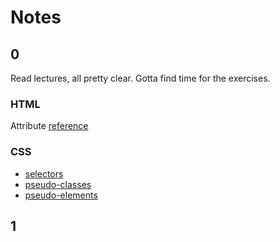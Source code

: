 # Notes

## 0
Read lectures, all pretty clear. Gotta find time for the exercises.
### HTML
Attribute [reference](https://developer.mozilla.org/en-US/docs/Web/HTML/Attributes)

### CSS
- [selectors](https://developer.mozilla.org/en-US/docs/Web/CSS/CSS_Selectors)
- [pseudo-classes](https://developer.mozilla.org/en-US/docs/Web/CSS/Pseudo-classes)
- [pseudo-elements](https://developer.mozilla.org/en-US/docs/Web/CSS/Pseudo-elements)


## 1

